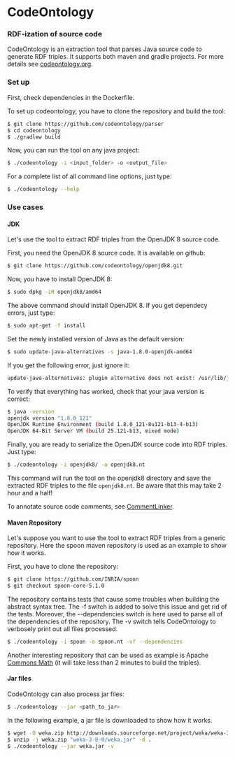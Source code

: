 # CodeOntology

### RDF-ization of source code
CodeOntology is an extraction tool that parses Java source code to generate RDF triples. It supports both maven and gradle projects. For more details see [codeontology.org](http://codeontology.org/).

### Set up
First, check dependencies in the Dockerfile.

To set up codeontology, you have to clone the repository and build the tool:
```bash
$ git clone https://github.com/codeontology/parser
$ cd codeontology
$ ./gradlew build
```

Now, you can run the tool on any java project:
```bash
$ ./codeontology -i <input_folder> -o <output_file>
```

For a complete list of all command line options, just type:
```bash
$ ./codeontology --help
```

### Use cases
#### JDK
Let's use the tool to extract RDF triples from the OpenJDK 8 source code.

First, you need the OpenJDK 8 source code. It is available on github:
```bash
$ git clone https://github.com/codeontology/openjdk8.git
```

Now, you have to install OpenJDK 8:
```bash
$ sudo dpkg -iR openjdk8/amd64
```

The above command should install OpenJDK 8. If you get dependecy errors, just type:
```bash
$ sudo apt-get -f install
```

Set the newly installed version of Java as the default version:
```bash
$ sudo update-java-alternatives -s java-1.8.0-openjdk-amd64
```

If you get the following error, just ignore it:
```bash
update-java-alternatives: plugin alternative does not exist: /usr/lib/jvm/java-8-openjdk-amd64/jre/lib/amd64/IcedTeaPlugin.so
```

To verify that everything has worked, check that your java version is correct:
```bash
$ java -version
openjdk version "1.8.0_121"
OpenJDK Runtime Environment (build 1.8.0_121-8u121-b13-4-b13)
OpenJDK 64-Bit Server VM (build 25.121-b13, mixed mode)
```

Finally, you are ready to serialize the OpenJDK source code into RDF triples. Just type:
```bash
$ ./codeontology -i openjdk8/ -o openjdk8.nt
```

This command  will run the tool on the openjdk8 directory and save the extracted RDF triples to the file `openjdk8.nt`.
Be aware that this may take 2 hour and a half!

To annotate source code comments, see [CommentLinker](https://github.com/codeontology/commentlinker).

#### Maven Repository
Let's suppose you want to use the tool to extract RDF triples from a generic repository.
Here the spoon maven repository is used as an example to show how it works.

First, you have to clone the repository:

```bash
$ git clone https://github.com/INRIA/spoon
$ git checkout spoon-core-5.1.0
```

The repository contains tests that cause some troubles when building the abstract syntax tree. The -f switch is added to solve this issue and get rid of the tests. Moreover, the --dependencies switch is here used to parse all of the dependencies of the repository. The -v switch tells CodeOntology to verbosely print out all files processed.

```bash
$ ./codeontology -i spoon -o spoon.nt -vf --dependencies
```

Another interesting repository that can be used as example is Apache [Commons Math](https://github.com/apache/commons-math) (it will take less than 2 minutes to build the triples).

#### Jar files
CodeOntology can also process jar files:

```bash
$ ./codeontology --jar <path_to_jar>
```

In the following example, a jar file is downloaded to show how it works.

```bash
$ wget -O weka.zip http://downloads.sourceforge.net/project/weka/weka-3-8/3.8.0/weka-3-8-0.zip?r=https%3A%2F%2Fsourceforge.net%2Fprojects%2Fweka%2F&ts=1463402758&use_mirror=kent
$ unzip -j weka.zip "weka-3-8-0/weka.jar" -d .
$ ./codeontology --jar weka.jar -v
```

